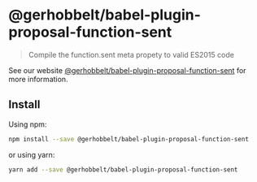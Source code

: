 # @gerhobbelt/babel-plugin-proposal-function-sent

> Compile the function.sent meta propety to valid ES2015 code

See our website [@gerhobbelt/babel-plugin-proposal-function-sent](https://babeljs.io/docs/en/next/babel-plugin-proposal-function-sent.html) for more information.

## Install

Using npm:

```sh
npm install --save @gerhobbelt/babel-plugin-proposal-function-sent
```

or using yarn:

```sh
yarn add --save @gerhobbelt/babel-plugin-proposal-function-sent
```
